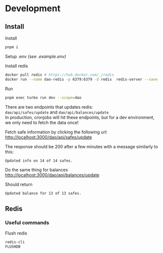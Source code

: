# Development

## Install

Install

```sh
pnpm i
```

Setup .env _(see .example.env)_

Install redis

```sh
docker pull redis # https://hub.docker.com/_/redis
docker run --name dao-redis -p 6379:6379 -d redis  redis-server --save 60 1 --loglevel warning
```

Run

```sh
pnpm exec turbo run dev --scope=dao
```

There are two endpoints that updates redis:  
`dao/api/safes/update` and `dao/api/balances/update`  
In production, cronjobs will hit these endpoints, but for a dev environment, we only need to fetch the data once!

Fetch safe information by clicking the following url: [http://localhost:3000/dao/api/safes/update](http://localhost:3000/dao/api/safes/update)

The response should be 200 after a few minutes with a message similarly to this:

```sh
Updated info on 14 of 14 safes.
```

Do the same thing for balances [http://localhost:3000/dao/api/balances/update](http://localhost:3000/dao/api/balances/update)

Should return

```sh
Updated balance for 13 of 13 safes.
```

## Redis

### Useful commands

Flush redis

```sh
redis-cli
FLUSHDB
```
